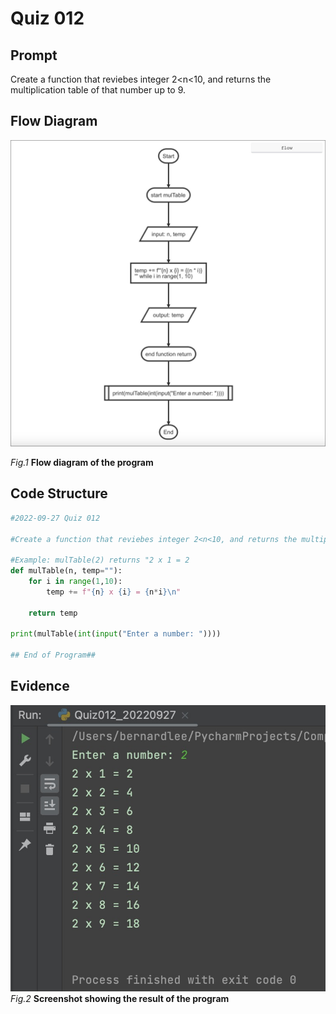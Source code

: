 # Quiz 012

## Prompt
Create a function that reviebes integer 2<n<10, and returns the multiplication table of that number up to 9.

## Flow Diagram
![](Quiz012_FlowDiagram.jpg)

*Fig.1* **Flow diagram of the program**

## Code Structure 
```.py
#2022-09-27 Quiz 012

#Create a function that reviebes integer 2<n<10, and returns the multiplication table of that number up to 9.

#Example: mulTable(2) returns "2 x 1 = 2
def mulTable(n, temp=""):
    for i in range(1,10):
        temp += f"{n} x {i} = {n*i}\n"

    return temp

print(mulTable(int(input("Enter a number: "))))

## End of Program##
```

## Evidence
![](Quiz012_Evidence.jpg)
*Fig.2* **Screenshot showing the result of the program**
